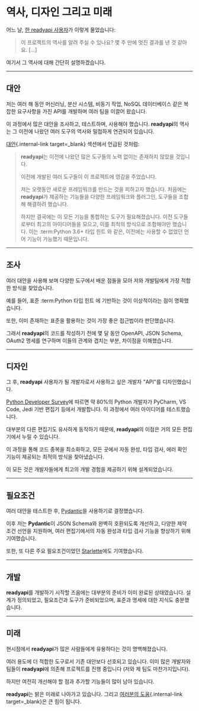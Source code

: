 # 역사, 디자인 그리고 미래

어느 날, [한 readyapi 사용자](https://github.com/readyapi/readyapi/issues/3#issuecomment-454956920)가 이렇게 물었습니다:

> 이 프로젝트의 역사를 알려 주실 수 있나요? 몇 주 만에 멋진 결과를 낸 것 같아요. [...]

여기서 그 역사에 대해 간단히 설명하겠습니다.

---

## 대안

저는 여러 해 동안 머신러닝, 분산 시스템, 비동기 작업, NoSQL 데이터베이스 같은 복잡한 요구사항을 가진 API를 개발하며 여러 팀을 이끌어 왔습니다.

이 과정에서 많은 대안을 조사하고, 테스트하며, 사용해야 했습니다. **readyapi**의 역사는 그 이전에 나왔던 여러 도구의 역사와 밀접하게 연관되어 있습니다.

[대안](alternatives.md){.internal-link target=_blank} 섹션에서 언급된 것처럼:

> **readyapi**는 이전에 나왔던 많은 도구들의 노력 없이는 존재하지 않았을 것입니다.
>
> 이전에 개발된 여러 도구들이 이 프로젝트에 영감을 주었습니다.
>
> 저는 오랫동안 새로운 프레임워크를 만드는 것을 피하고자 했습니다. 처음에는 **readyapi**가 제공하는 기능들을 다양한 프레임워크와 플러그인, 도구들을 조합해 해결하려 했습니다.
>
> 하지만 결국에는 이 모든 기능을 통합하는 도구가 필요해졌습니다. 이전 도구들로부터 최고의 아이디어들을 모으고, 이를 최적의 방식으로 조합해야만 했습니다. 이는 :term:Python 3.6+ 타입 힌트 <type hints>와 같은, 이전에는 사용할 수 없었던 언어 기능이 가능했기 때문입니다.

---

## 조사

여러 대안을 사용해 보며 다양한 도구에서 배운 점들을 모아 저와 개발팀에게 가장 적합한 방식을 찾았습니다.

예를 들어, 표준 :term:Python 타입 힌트 <type hints>에 기반하는 것이 이상적이라는 점이 명확했습니다.

또한, 이미 존재하는 표준을 활용하는 것이 가장 좋은 접근법이라 판단했습니다.

그래서 **readyapi**의 코드를 작성하기 전에 몇 달 동안 OpenAPI, JSON Schema, OAuth2 명세를 연구하며 이들의 관계와 겹치는 부분, 차이점을 이해했습니다.

---

## 디자인

그 후, **readyapi** 사용자가 될 개발자로서 사용하고 싶은 개발자 "API"를 디자인했습니다.

[Python Developer Survey](https://www.jetbrains.com/research/python-developers-survey-2018/#development-tools)에 따르면 약 80%의 Python 개발자가 PyCharm, VS Code, Jedi 기반 편집기 등에서 개발합니다. 이 과정에서 여러 아이디어를 테스트했습니다.

대부분의 다른 편집기도 유사하게 동작하기 때문에, **readyapi**의 이점은 거의 모든 편집기에서 누릴 수 있습니다.

이 과정을 통해 코드 중복을 최소화하고, 모든 곳에서 자동 완성, 타입 검사, 에러 확인 기능이 제공되는 최적의 방식을 찾아냈습니다.

이 모든 것은 개발자들에게 최고의 개발 경험을 제공하기 위해 설계되었습니다.

---

## 필요조건

여러 대안을 테스트한 후, [Pydantic](https://docs.pydantic.dev/)을 사용하기로 결정했습니다.

이후 저는 **Pydantic**이 JSON Schema와 완벽히 호환되도록 개선하고, 다양한 제약 조건 선언을 지원하며, 여러 편집기에서의 자동 완성과 타입 검사 기능을 향상하기 위해 기여했습니다.

또한, 또 다른 주요 필요조건이었던 [Starlette](https://www.starlette.io/)에도 기여했습니다.

---

## 개발

**readyapi**를 개발하기 시작할 즈음에는 대부분의 준비가 이미 완료된 상태였습니다. 설계가 정의되었고, 필요조건과 도구가 준비되었으며, 표준과 명세에 대한 지식도 충분했습니다.

---

## 미래

현시점에서 **readyapi**가 많은 사람들에게 유용하다는 것이 명백해졌습니다.

여러 용도에 더 적합한 도구로서 기존 대안보다 선호되고 있습니다.
이미 많은 개발자와 팀들이 **readyapi**에 의존해 프로젝트를 진행 중입니다 (저와 제 팀도 마찬가지입니다).

하지만 여전히 개선해야 할 점과 추가할 기능들이 많이 남아 있습니다.

**readyapi**는 밝은 미래로 나아가고 있습니다.
그리고 [여러분의 도움](help-readyapi.md){.internal-link target=_blank}은 큰 힘이 됩니다.
